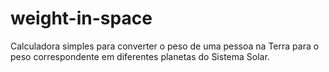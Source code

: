 # weight-in-space
Calculadora simples para converter o peso de uma pessoa na Terra para o peso correspondente em diferentes planetas do Sistema Solar.
